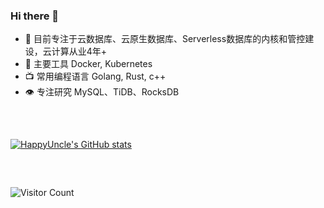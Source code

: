 ### Hi there 👋

- 🔭 目前专注于云数据库、云原生数据库、Serverless数据库的内核和管控建设，云计算从业4年+
- 🔨 主要工具 Docker, Kubernetes
- 📺 常用编程语言 Golang, Rust, c++
- 👁 专注研究 MySQL、TiDB、RocksDB

<h2></h2>

<br />

[![HappyUncle's GitHub stats](https://github-readme-stats.vercel.app/api?username=HappyUncle&show_icons=true&theme=tokyonight)](https://github.com/vn7n24fzkq/github-profile-summary-cards)

<h2></h2>
<br />

![Visitor Count](https://profile-counter.glitch.me/HappyUncle/count.svg)
